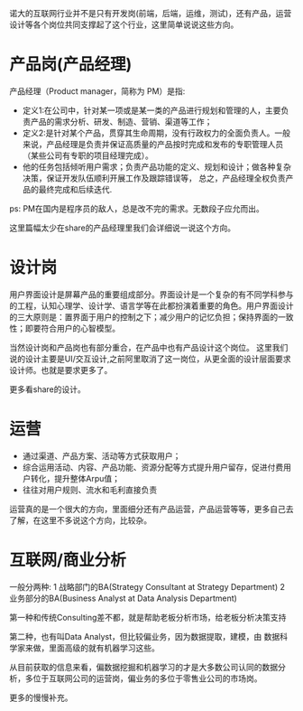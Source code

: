 诺大的互联网行业并不是只有开发岗(前端，后端，运维，测试)，还有产品，运营设计等各个岗位共同支撑起了这个行业，这里简单说说这些方向。

# 产品岗(产品经理)

产品经理（Product manager，简称为 PM）是指:

- 定义1:在公司中，针对某一项或是某一类的产品进行规划和管理的人，主要负责产品的需求分析、研发、制造、营销、渠道等工作；
- 定义2:是针对某个产品，贯穿其生命周期，没有行政权力的全面负责人。一般来说，产品经理是负责并保证高质量的产品按时完成和发布的专职管理人员（某些公司有专职的项目经理完成）。
- 他的任务包括倾听用户需求；负责产品功能的定义、规划和设计；做各种复杂决策，保证开发队伍顺利开展工作及跟踪错误等，
总之，产品经理全权负责产品的最终完成和后续迭代.

ps: PM在国内是程序员的敌人，总是改不完的需求。无数段子应允而出。

这里篇幅太少在share的产品经理里我们会详细说一说这个方向。

# 设计岗
用户界面设计是屏幕产品的重要组成部分。界面设计是一个复杂的有不同学科参与的工程，认知心理学、设计学、语言学等在此都扮演着重要的角色。用户界面设计的三大原则是：置界面于用户的控制之下；减少用户的记忆负担；保持界面的一致性；即要符合用户的心智模型。

当然设计岗和产品岗也有部分重合，在产品中也有产品设计这个岗位。 这里我们说的设计主要是UI/交互设计,之前阿里取消了这一岗位，从更全面的设计层面要求设计师。也就是要求更多了。

更多看share的设计。

# 运营
- 通过渠道、产品方案、活动等方式获取用户；
- 综合运用活动、内容、产品功能、资源分配等方式提升用户留存，促进付费用户转化，提升整体Arpu值；
- 往往对用户规则、流水和毛利直接负责

运营真的是一个很大的方向，里面细分还有产品运营，产品运营等等，更多自己去了解，在这里不多说这个方向，比较杂。

# 互联网/商业分析

一般分两种:
1 战略部门的BA(Strategy Consultant at Strategy Department)
2 业务部分的BA(Business Analyst at Data Analysis Department)

第一种和传统Consulting差不都，就是帮助老板分析市场，给老板分析决策支持

第二种，也有叫Data Analyst，但比较偏业务，因为数据提取，建模，由 数据科学家来做，里面高级的就有机器学习这些。

从目前获取的信息来看，偏数据挖掘和机器学习的才是大多数公司认同的数据分析，多位于互联网公司的运营岗，偏业务的多位于零售业公司的市场岗。

更多的慢慢补充。


